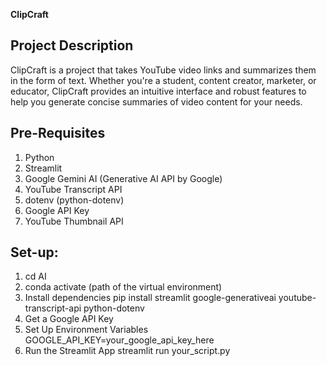 **ClipCraft**
## Project Description
ClipCraft is a project that takes YouTube video links and summarizes them in the form of text. Whether you're a student, content creator, marketer, or educator, ClipCraft provides an intuitive interface and robust features to help you generate concise summaries of video content for your needs.

## Pre-Requisites 
1. Python 
2. Streamlit
3. Google Gemini AI (Generative AI API by Google)
4. YouTube Transcript API 
5. dotenv (python-dotenv)
6. Google API Key
7. YouTube Thumbnail API

## Set-up:
1. cd AI 
2. conda activate (path of the virtual environment)
3. Install dependencies 
pip install streamlit google-generativeai youtube-transcript-api python-dotenv
4. Get a Google API Key
5. Set Up Environment Variables
GOOGLE_API_KEY=your_google_api_key_here
6. Run the Streamlit App
streamlit run your_script.py

